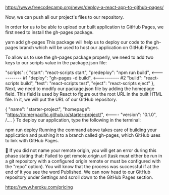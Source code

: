 
https://www.freecodecamp.org/news/deploy-a-react-app-to-github-pages/

Now, we can push all our project's files to our repository.

In order for us to be able to upload our built application to GitHub Pages, we first need to install the gh-pages package.

yarn add gh-pages
This package will help us to deploy our code to the gh-pages branch which will be used to host our application on GitHub Pages.

To allow us to use the gh-pages package properly, we need to add two keys to our scripts value in the package.json file:

"scripts": {
    "start": "react-scripts start",
    "predeploy": "npm run build", <----------- #1
    "deploy": "gh-pages -d build", <---------- #2
    "build": "react-scripts build",
    "test": "react-scripts test",
    "eject": "react-scripts eject"
  },
Next, we need to modify our package.json file by adding the homepage field. This field is used by React to figure out the root URL in the built HTML file. In it, we will put the URL of our GitHub repository.

{
  "name": "starter-project",
  "homepage": "https://tomerpacific.github.io/starter-project/", <----
  "version": "0.1.0",
  /....
}
To deploy our application, type the following in the terminal:

npm run deploy
Running the command above takes care of building your application and pushing it to a branch called gh-pages, which GitHub uses to link with GitHub Pages.

🚧 If you did not name your remote origin, you will get an error during this phase stating that: Failed to get remote.origin.url (task must either be run in a git repository with a configured origin remote or must be configured with the "repo" option).
You will know that the process was successful if at the end of it you see the word Published. We can now head to our GitHub repository under Settings and scroll down to the GitHub Pages section.

https://www.heroku.com/pricing